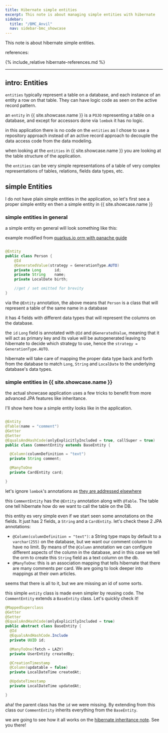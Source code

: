 ```yaml
---
title: Hibernate simple entities
excerpt: This note is about managing simple entities with hibernate
sidebar:
  title: "/BMC_Anvil"
  nav: sidebar-bmc_showcase
---
```


This note is about hibernate simple entities.

references:

{% include_relative hibernate-references.md %}

---

## intro: Entities

`entities` typically represent a table on a database, and each instance of an entity a row on that table. They can have logic code as seen
on the active record pattern.

an `entity` in {{ site.showcase.name }} is a `POJO` representing a table on a database, and except for accessors done via `lombok` it has no
logic.<br>

in this application there is no code on the `entities` as I chose to use a repository approach instead of an active record approach to
decouple the data access code from the data modeling.

when looking at the `entities` in {{ site.showcase.name }} you are looking at the table structure of the application.

the `entities` can be very simple representations of a table of very complex representations of tables, relations, fields data types, etc.

## simple Entities

I do not have plain simple entities in the application, so let's first see a proper simple entity en then a simple entity in {{
site.showcase.name }}

### simple entities in general

a simple entity en general will look something like this:

example modified from [quarkus.io orm with panache guide](https://quarkus.io/guides/hibernate-orm-panache#defining-your-entity-2)

```java

@Entity
public class Person {
    @Id
    @GeneratedValue(strategy = GenerationType.AUTO)
    private Long      id;
    private String    name;
    private LocalDate birth;

    //get / set omitted for brevity 
}
```

via the `@Entity` annotation, the above means that `Person` is a class that will represent a table of the same name in a database

it has 4 fields with different data types that will represent the columns on the database.

the `id` `Long` field is annotated with `@Id` and `@GeneratedValue`, meaning that it will act as primary key and its value will be
autogenerated leaving to hibernate to decide which strategy to use, hence the `strategy = GenerationType.AUTO`.

hibernate will take care of mapping the proper data type back and forth from the database to match `Long`, `String` and `LocalDate` to the
underlying database's data types.

### simple entities in {{ site.showcase.name }}

the actual showcase application uses a few tricks to benefit from more advanced JPA features like inheritance.

I'll show here how a simple entity looks like in the application.

```java

@Entity
@Table(name = "comment")
@Getter
@Setter
@EqualsAndHashCode(onlyExplicitlyIncluded = true, callSuper = true)
public class CommentEntity extends BaseEntity {

  @Column(columnDefinition = "text")
  private String comment;

  @ManyToOne
  private CardEntity card;

}
```

let's ignore `lombok`'s annotations as [they are addressed elsewhere](/bmc-showcase-note-utils-lombok)

this `CommentEntity` has the `@Entity` annotation along with `@Table`. The table one tell hibernate how do we want to call the table on
the DB.

this entity es very simple even if we start seen some annotations on the fields. It just has 2 fields, a `String` and a `CardEntity`.
let's check these 2 JPA annotations:

* `@Column(columnDefinition = "text")`: a String type maps by default to a `varchar(255)` on the database, but we want our comment column to
  have no limit. By means of the `@Column` annotation we can configure different aspects of the column in the database, and in this case we
  tell the orm to create this `String` field as a text column on the db.
* `@ManyToOne`: this is an association mapping that tells hibernate that there are many comments per card. We are going to look deeper into
  mappings at their own articles.

seems that there is all to it, but we are missing an id of some sorts.

this simple `entity` class is made even simpler by reusing code. The `CommentEntity` extends a `BaseEntity` class. Let's quickly check it!

```java
@MappedSuperclass
@Getter
@Setter
@EqualsAndHashCode(onlyExplicitlyIncluded = true)
public abstract class BaseEntity {
  @Id
  @EqualsAndHashCode.Include
  private UUID id;

  @ManyToOne(fetch = LAZY)
  private UserEntity createdBy;

  @CreationTimestamp
  @Column(updatable = false)
  private LocalDateTime createdAt;

  @UpdateTimestamp
  private LocalDateTime updatedAt;

}
```

aha! the parent class has the `id` we were missing. By extending from this class our `CommentEntity` inherits everything from
the `BaseEntity`.

we are going to see how it all works on the [hibernate inheritance note](/bmc-showcase-note-hbn-inheritance). See you there!